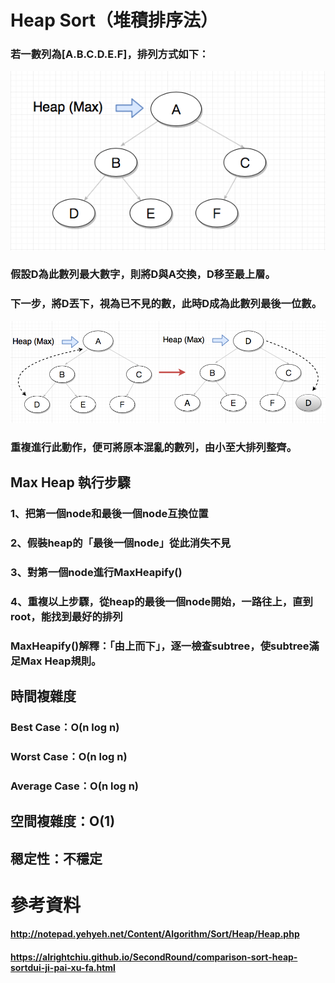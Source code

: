 # Heap Sort（堆積排序法）
### 若一數列為[A.B.C.D.E.F]，排列方式如下：
![](/image/螢幕截圖%202019-11-03%2012.53.36.png)
### 假設D為此數列最大數字，則將D與A交換，D移至最上層。
### 下一步，將D丟下，視為已不見的數，此時D成為此數列最後一位數。
![](/image/螢幕截圖%202019-11-03%2013.10.53.png)
### 重複進行此動作，便可將原本混亂的數列，由小至大排列整齊。
## Max Heap 執行步驟
### 1、把第一個node和最後一個node互換位置
### 2、假裝heap的「最後一個node」從此消失不見
### 3、對第一個node進行MaxHeapify()
### 4、重複以上步驟，從heap的最後一個node開始，一路往上，直到root，能找到最好的排列
### MaxHeapify()解釋：「由上而下」，逐一檢查subtree，使subtree滿足Max Heap規則。
## 時間複雜度
### Best Case：Ο(n log n)
### Worst Case：Ο(n log n)
### Average Case：Ο(n log n)
## 空間複雜度：Ο(1)
## 䅰定性：不穩定
# 參考資料
#### http://notepad.yehyeh.net/Content/Algorithm/Sort/Heap/Heap.php
#### https://alrightchiu.github.io/SecondRound/comparison-sort-heap-sortdui-ji-pai-xu-fa.html
